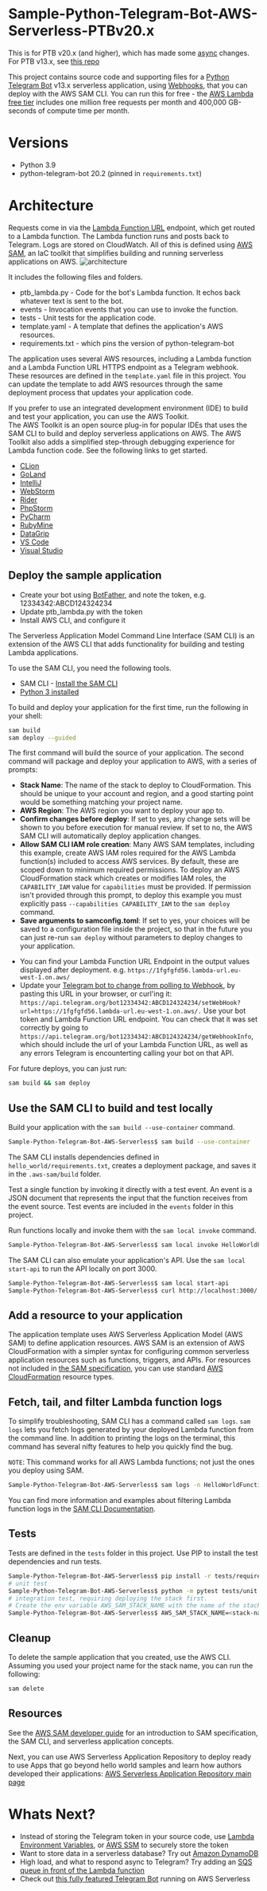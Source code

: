 # Sample-Python-Telegram-Bot-AWS-Serverless-PTBv20.x

This is for PTB v20.x (and higher), which has made some [async](https://github.com/python-telegram-bot/python-telegram-bot/discussions/2351) changes. 
For PTB v13.x, see [this repo](https://github.com/jojo786/Sample-Python-Telegram-Bot-AWS-Serverless/)

This project contains source code and supporting files for a [Python Telegram Bot](https://python-telegram-bot.readthedocs.io/en/stable/) v13.x serverless application, using [Webhooks](https://github.com/python-telegram-bot/python-telegram-bot/wiki/Webhooks), that you can deploy with the AWS SAM CLI. You can run this for free - the [AWS Lambda free tier](https://aws.amazon.com/lambda/pricing/) includes one million free requests per month and 400,000 GB-seconds of compute time per month.

# Versions
- Python 3.9 
- python-telegram-bot 20.2 (pinned in `requirements.txt`)

# Architecture
Requests come in via the [Lambda Function URL](https://aws.amazon.com/blogs/aws/announcing-aws-lambda-function-urls-built-in-https-endpoints-for-single-function-microservices/) endpoint, which get routed to a Lambda function. The Lambda function runs and posts back to Telegram. Logs are stored on CloudWatch. All of this is defined using [AWS SAM](https://docs.aws.amazon.com/serverless-application-model/latest/developerguide/what-is-sam.html), an IaC toolkit that simplifies building and running serverless applications on AWS.
![architecture](Architecture.png)

It includes the following files and folders.

- ptb_lambda.py - Code for the bot's Lambda function. It echos back whatever text is sent to the bot.
- events - Invocation events that you can use to invoke the function.
- tests - Unit tests for the application code. 
- template.yaml - A template that defines the application's AWS resources.
- requirements.txt - which pins the version of python-telegram-bot

The application uses several AWS resources, including a Lambda function and a Lambda Function URL HTTPS endpoint as a Telegram webhook. These resources are defined in the `template.yaml` file in this project. You can update the template to add AWS resources through the same deployment process that updates your application code.

If you prefer to use an integrated development environment (IDE) to build and test your application, you can use the AWS Toolkit.  
The AWS Toolkit is an open source plug-in for popular IDEs that uses the SAM CLI to build and deploy serverless applications on AWS. The AWS Toolkit also adds a simplified step-through debugging experience for Lambda function code. See the following links to get started.

* [CLion](https://docs.aws.amazon.com/toolkit-for-jetbrains/latest/userguide/welcome.html)
* [GoLand](https://docs.aws.amazon.com/toolkit-for-jetbrains/latest/userguide/welcome.html)
* [IntelliJ](https://docs.aws.amazon.com/toolkit-for-jetbrains/latest/userguide/welcome.html)
* [WebStorm](https://docs.aws.amazon.com/toolkit-for-jetbrains/latest/userguide/welcome.html)
* [Rider](https://docs.aws.amazon.com/toolkit-for-jetbrains/latest/userguide/welcome.html)
* [PhpStorm](https://docs.aws.amazon.com/toolkit-for-jetbrains/latest/userguide/welcome.html)
* [PyCharm](https://docs.aws.amazon.com/toolkit-for-jetbrains/latest/userguide/welcome.html)
* [RubyMine](https://docs.aws.amazon.com/toolkit-for-jetbrains/latest/userguide/welcome.html)
* [DataGrip](https://docs.aws.amazon.com/toolkit-for-jetbrains/latest/userguide/welcome.html)
* [VS Code](https://docs.aws.amazon.com/toolkit-for-vscode/latest/userguide/welcome.html)
* [Visual Studio](https://docs.aws.amazon.com/toolkit-for-visual-studio/latest/user-guide/welcome.html)

## Deploy the sample application

- Create your bot using [BotFather](https://core.telegram.org/bots#6-botfather), and note the token, e.g. 12334342:ABCD124324234
- Update ptb_lambda.py with the token
- Install AWS CLI, and configure it

The Serverless Application Model Command Line Interface (SAM CLI) is an extension of the AWS CLI that adds functionality for building and testing Lambda applications. 

To use the SAM CLI, you need the following tools.

* SAM CLI - [Install the SAM CLI](https://docs.aws.amazon.com/serverless-application-model/latest/developerguide/serverless-sam-cli-install.html)
* [Python 3 installed](https://www.python.org/downloads/)

To build and deploy your application for the first time, run the following in your shell:

```bash
sam build
sam deploy --guided
```

The first command will build the source of your application. The second command will package and deploy your application to AWS, with a series of prompts:

* **Stack Name**: The name of the stack to deploy to CloudFormation. This should be unique to your account and region, and a good starting point would be something matching your project name.
* **AWS Region**: The AWS region you want to deploy your app to.
* **Confirm changes before deploy**: If set to yes, any change sets will be shown to you before execution for manual review. If set to no, the AWS SAM CLI will automatically deploy application changes.
* **Allow SAM CLI IAM role creation**: Many AWS SAM templates, including this example, create AWS IAM roles required for the AWS Lambda function(s) included to access AWS services. By default, these are scoped down to minimum required permissions. To deploy an AWS CloudFormation stack which creates or modifies IAM roles, the `CAPABILITY_IAM` value for `capabilities` must be provided. If permission isn't provided through this prompt, to deploy this example you must explicitly pass `--capabilities CAPABILITY_IAM` to the `sam deploy` command.
* **Save arguments to samconfig.toml**: If set to yes, your choices will be saved to a configuration file inside the project, so that in the future you can just re-run `sam deploy` without parameters to deploy changes to your application.

- You can find your Lambda Function URL Endpoint in the output values displayed after deployment.  e.g. `https://1fgfgfd56.lambda-url.eu-west-1.on.aws/`
- Update your [Telegram bot to change from polling to Webhook](https://xabaras.medium.com/setting-your-telegram-bot-webhook-the-easy-way-c7577b2d6f72), by pasting this URL in your browser, or curl'ing it: 
`https://api.telegram.org/bot12334342:ABCD124324234/setWebHook?url=https://1fgfgfd56.lambda-url.eu-west-1.on.aws/.` Use your bot token and Lambda Function URL endpoint. You can check that it was set correctly by going to `https://api.telegram.org/bot12334342:ABCD124324234/getWebhookInfo`, which should include the url of your Lambda Function URL, as well as any errors Telegram is encounterting calling your bot on that API.

For future deploys, you can just run:

```bash
sam build && sam deploy
```


## Use the SAM CLI to build and test locally

Build your application with the `sam build --use-container` command.

```bash
Sample-Python-Telegram-Bot-AWS-Serverless$ sam build --use-container
```

The SAM CLI installs dependencies defined in `hello_world/requirements.txt`, creates a deployment package, and saves it in the `.aws-sam/build` folder.

Test a single function by invoking it directly with a test event. An event is a JSON document that represents the input that the function receives from the event source. Test events are included in the `events` folder in this project.

Run functions locally and invoke them with the `sam local invoke` command.

```bash
Sample-Python-Telegram-Bot-AWS-Serverless$ sam local invoke HelloWorldFunction --event events/event.json
```

The SAM CLI can also emulate your application's API. Use the `sam local start-api` to run the API locally on port 3000.

```bash
Sample-Python-Telegram-Bot-AWS-Serverless$ sam local start-api
Sample-Python-Telegram-Bot-AWS-Serverless$ curl http://localhost:3000/
```


## Add a resource to your application
The application template uses AWS Serverless Application Model (AWS SAM) to define application resources. AWS SAM is an extension of AWS CloudFormation with a simpler syntax for configuring common serverless application resources such as functions, triggers, and APIs. For resources not included in [the SAM specification](https://github.com/awslabs/serverless-application-model/blob/master/versions/2016-10-31.md), you can use standard [AWS CloudFormation](https://docs.aws.amazon.com/AWSCloudFormation/latest/UserGuide/aws-template-resource-type-ref.html) resource types.

## Fetch, tail, and filter Lambda function logs

To simplify troubleshooting, SAM CLI has a command called `sam logs`. `sam logs` lets you fetch logs generated by your deployed Lambda function from the command line. In addition to printing the logs on the terminal, this command has several nifty features to help you quickly find the bug.

`NOTE`: This command works for all AWS Lambda functions; not just the ones you deploy using SAM.

```bash
Sample-Python-Telegram-Bot-AWS-Serverless$ sam logs -n HelloWorldFunction --stack-name Sample-Python-Telegram-Bot-AWS-Serverless --tail
```

You can find more information and examples about filtering Lambda function logs in the [SAM CLI Documentation](https://docs.aws.amazon.com/serverless-application-model/latest/developerguide/serverless-sam-cli-logging.html).

## Tests

Tests are defined in the `tests` folder in this project. Use PIP to install the test dependencies and run tests.

```bash
Sample-Python-Telegram-Bot-AWS-Serverless$ pip install -r tests/requirements.txt --user
# unit test
Sample-Python-Telegram-Bot-AWS-Serverless$ python -m pytest tests/unit -v
# integration test, requiring deploying the stack first.
# Create the env variable AWS_SAM_STACK_NAME with the name of the stack we are testing
Sample-Python-Telegram-Bot-AWS-Serverless$ AWS_SAM_STACK_NAME=<stack-name> python -m pytest tests/integration -v
```

## Cleanup

To delete the sample application that you created, use the AWS CLI. Assuming you used your project name for the stack name, you can run the following:

```bash
sam delete
```

## Resources

See the [AWS SAM developer guide](https://docs.aws.amazon.com/serverless-application-model/latest/developerguide/what-is-sam.html) for an introduction to SAM specification, the SAM CLI, and serverless application concepts.

Next, you can use AWS Serverless Application Repository to deploy ready to use Apps that go beyond hello world samples and learn how authors developed their applications: [AWS Serverless Application Repository main page](https://aws.amazon.com/serverless/serverlessrepo/)

# Whats Next?
- Instead of storing the Telegram token in your source code, use [Lambda Environment Variables](https://docs.aws.amazon.com/lambda/latest/dg/configuration-envvars.html), or [AWS SSM](https://aws.amazon.com/blogs/compute/sharing-secrets-with-aws-lambda-using-aws-systems-manager-parameter-store/) to securely store the token
- Want to store data in a serverless database? Try out [Amazon DynamoDB](https://docs.aws.amazon.com/apigateway/latest/developerguide/http-api-dynamo-db.html)
- High load, and what to respond async to Telegram? Try adding an [SQS queue in front of the Lambda function](https://serverlessland.com/patterns/sqs-lambda)
- Check out [this fully featured Telegram Bot](https://github.com/jojo786/TelegramTasweerBot) running on AWS Serverless